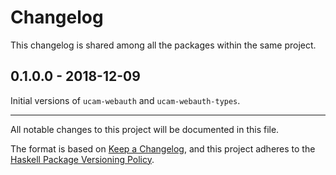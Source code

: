 # Changelog

This changelog is shared among all the packages within the same project.

## 0.1.0.0 - 2018-12-09

Initial versions of `ucam-webauth` and `ucam-webauth-types`.

---

All notable changes to this project will be documented in this file.

The format is based on [Keep a Changelog](https://keepachangelog.com/en/1.0.0/),
and this project adheres to the [Haskell Package Versioning Policy](https://pvp.haskell.org/).
